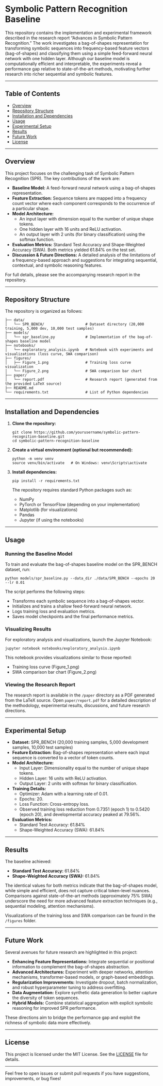 # Symbolic Pattern Recognition Baseline

This repository contains the implementation and experimental framework described in the research report “Advances in Symbolic Pattern Recognition.” The work investigates a bag-of-shapes representation for transforming symbolic sequences into frequency-based feature vectors (bag-of-shapes) and classifying them using a simple feed-forward neural network with one hidden layer. Although our baseline model is computationally efficient and interpretable, the experiments reveal a performance gap relative to state-of-the-art methods, motivating further research into richer sequential and symbolic features.

---

## Table of Contents

- [Overview](#overview)
- [Repository Structure](#repository-structure)
- [Installation and Dependencies](#installation-and-dependencies)
- [Usage](#usage)
- [Experimental Setup](#experimental-setup)
- [Results](#results)
- [Future Work](#future-work)
- [License](#license)

---

## Overview

This project focuses on the challenging task of Symbolic Pattern Recognition (SPR). The key contributions of the work are:

- **Baseline Model:** A feed-forward neural network using a bag-of-shapes representation.
- **Feature Extraction:** Sequence tokens are mapped into a frequency count vector where each component corresponds to the occurrence of a particular shape.
- **Model Architecture:** 
  - An input layer with dimension equal to the number of unique shape tokens.
  - One hidden layer with 16 units and ReLU activation.
  - An output layer with 2 units (for binary classification) using the softmax function.
- **Evaluation Metrics:** Standard Test Accuracy and Shape-Weighted Accuracy (SWA). Both metrics yielded 61.84% on the test set.
- **Discussion & Future Directions:** A detailed analysis of the limitations of a frequency-based approach and suggestions for integrating sequential, contextual, and symbolic reasoning features.

For full details, please see the accompanying research report in the repository.

---

## Repository Structure

The repository is organized as follows:

```
├── data/
│   └── SPR_BENCH/                   # Dataset directory (20,000 training, 5,000 dev, 10,000 test samples)
├── models/
│   └── spr_baseline.py              # Implementation of the bag-of-shapes baseline model
├── notebooks/
│   └── exploratory_analysis.ipynb   # Notebook with experiments and visualizations (loss curve, SWA comparison)
├── figures/
│   ├── Figure_1.png                 # Training loss curve visualization
│   └── Figure_2.png                 # SWA comparison bar chart
├── paper/
│   └── report.pdf                   # Research report (generated from the provided LaTeX source)
├── README.md
└── requirements.txt                 # List of Python dependencies
```

---

## Installation and Dependencies

1. **Clone the repository:**

   ```
   git clone https://github.com/yourusername/symbolic-pattern-recognition-baseline.git
   cd symbolic-pattern-recognition-baseline
   ```

2. **Create a virtual environment (optional but recommended):**

   ```
   python -m venv venv
   source venv/bin/activate   # On Windows: venv\Scripts\activate
   ```

3. **Install dependencies:**

   ```
   pip install -r requirements.txt
   ```

   The repository requires standard Python packages such as:
   - NumPy
   - PyTorch or TensorFlow (depending on your implementation)
   - Matplotlib (for visualizations)
   - Pandas
   - Jupyter (if using the notebooks)

---

## Usage

### Running the Baseline Model

To train and evaluate the bag-of-shapes baseline model on the SPR_BENCH dataset, run:

```
python models/spr_baseline.py --data_dir ./data/SPR_BENCH --epochs 20 --lr 0.01
```

The script performs the following steps:
- Transforms each symbolic sequence into a bag-of-shapes vector.
- Initializes and trains a shallow feed-forward neural network.
- Logs training loss and evaluation metrics.
- Saves model checkpoints and the final performance metrics.

### Visualizing Results

For exploratory analysis and visualizations, launch the Jupyter Notebook:

```
jupyter notebook notebooks/exploratory_analysis.ipynb
```

This notebook provides visualizations similar to those reported:
- Training loss curve (Figure_1.png)
- SWA comparison bar chart (Figure_2.png)

### Viewing the Research Report

The research report is available in the `/paper` directory as a PDF generated from the LaTeX source. Open `paper/report.pdf` for a detailed description of the methodology, experimental results, discussions, and future research directions.

---

## Experimental Setup

- **Dataset:** SPR_BENCH (20,000 training samples, 5,000 development samples, 10,000 test samples)
- **Feature Extraction:** Bag-of-shapes representation where each input sequence is converted to a vector of token counts.
- **Model Architecture:**
  - Input Layer: Dimensionality equal to the number of unique shape tokens.
  - Hidden Layer: 16 units with ReLU activation.
  - Output Layer: 2 units with softmax for binary classification.
- **Training Details:**
  - Optimizer: Adam with a learning rate of 0.01.
  - Epochs: 20.
  - Loss Function: Cross-entropy loss.
  - Observed training loss reduction from 0.7351 (epoch 1) to 0.5420 (epoch 20), and developmental accuracy peaked at 79.56%.
- **Evaluation Metrics:**
  - Standard Test Accuracy: 61.84%
  - Shape-Weighted Accuracy (SWA): 61.84%

---

## Results

The baseline achieved:
- **Standard Test Accuracy:** 61.84%
- **Shape-Weighted Accuracy (SWA):** 61.84%

The identical values for both metrics indicate that the bag-of-shapes model, while simple and efficient, does not capture critical token-level nuances. Comparisons against state-of-the-art methods (approximately 75% SWA) underscore the need for more advanced feature extraction techniques (e.g., sequential modeling, attention mechanisms).

Visualizations of the training loss and SWA comparison can be found in the `/figures` folder.

---

## Future Work

Several avenues for future research are highlighted in this project:
- **Enhancing Feature Representations:** Integrate sequential or positional information to complement the bag-of-shapes abstraction.
- **Advanced Architectures:** Experiment with deeper networks, attention mechanisms, transformer-based models, or graph-based embeddings.
- **Regularization Improvements:** Investigate dropout, batch normalization, and robust hyperparameter tuning to address overfitting.
- **Data Augmentation:** Explore synthetic data generation to better capture the diversity of token sequences.
- **Hybrid Models:** Combine statistical aggregation with explicit symbolic reasoning for improved SPR performance.

These directions aim to bridge the performance gap and exploit the richness of symbolic data more effectively.

---

## License

This project is licensed under the MIT License. See the [LICENSE](LICENSE) file for details.

---

Feel free to open issues or submit pull requests if you have suggestions, improvements, or bug fixes!